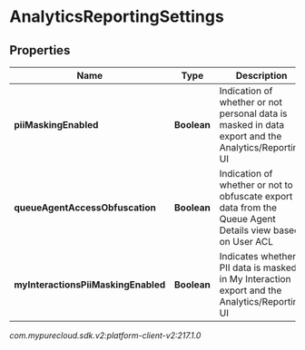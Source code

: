 # AnalyticsReportingSettings


## Properties

| Name | Type | Description | Notes |
| ------------ | ------------- | ------------- | ------------- |
| **piiMaskingEnabled** | **Boolean** | Indication of whether or not personal data is masked in data export and the Analytics/Reporting UI |  [optional] |
| **queueAgentAccessObfuscation** | **Boolean** | Indication of whether or not to obfuscate export data from the Queue Agent Details view based on User ACL |  [optional] |
| **myInteractionsPiiMaskingEnabled** | **Boolean** | Indicates whether PII data is masked in My Interaction export and the Analytics/Reporting UI |  [optional] |




_com.mypurecloud.sdk.v2:platform-client-v2:217.1.0_
